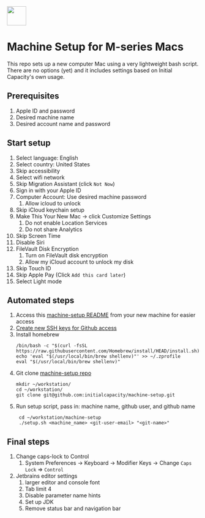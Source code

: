 <img src="https://www.initialcapacity.io/images/logo-short.svg" height="50">

# Machine Setup for M-series Macs

This repo sets up a new computer Mac using a very lightweight bash script. There are no options (yet) and it includes settings based on Initial Capacity's own usage.

## Prerequisites
1. Apple ID and password
1. Desired machine name
1. Desired account name and password

## Start setup
1. Select language: English
1. Select country: United States
1. Skip accessibility
1. Select wifi network
1. Skip Migration Assistant (click `Not Now`)
1. Sign in with your Apple ID
1. Computer Account: Use desired machine password
   1. Allow icloud to unlock
1. Skip iCloud keychain setup
1. Make This Your New Mac -> click Customize Settings
   1. Do not enable Location Services
   1. Do not share Analytics
1. Skip Screen Time
1. Disable Siri
1. FileVault Disk Encryption 
   1. Turn on FileVault disk encryption 
   1. Allow my iCloud account to unlock my disk
1. Skip Touch ID
1. Skip Apple Pay (Click `Add this card later`)
1. Select Light mode

## Automated steps
1. Access this [machine-setup README](https://github.com/initialcapacity/machine-setup) from your new machine for easier access
1. [Create new SSH keys for Github access](https://docs.github.com/en/authentication/connecting-to-github-with-ssh/generating-a-new-ssh-key-and-adding-it-to-the-ssh-agent)
1. Install homebrew
   ```shell
   /bin/bash -c "$(curl -fsSL https://raw.githubusercontent.com/Homebrew/install/HEAD/install.sh)"
   echo 'eval "$(/usr/local/bin/brew shellenv)"' >> ~/.zprofile
   eval "$(/usr/local/bin/brew shellenv)"
   ```
1. Git clone [machine-setup repo](https://github.com/initialcapacity/machine-setup)
   ```shell
   mkdir ~/workstation/
   cd ~/workstation/
   git clone git@github.com:initialcapacity/machine-setup.git
   ```
1. Run setup script, pass in: machine name, github user, and github name
   ```shell
    cd ~/workstation/machine-setup
    ./setup.sh <machine_name> <git-user-email> "<git-name>"
   ```
   
## Final steps
1. Change caps-lock to Control
   1. System Preferences -> Keyboard -> Modifier Keys -> Change `Caps Lock` => `Control`
1. Jetbrains editor settings
   1. larger editor and console font
   1. Tab limit 4
   1. Disable parameter name hints
   1. Set up JDK
   1. Remove status bar and navigation bar
